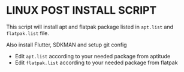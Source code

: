 # LINUX POST INSTALL SCRIPT 

This script will install apt and flatpak package listed in `apt.list` and `flatpak.list` file.

Also install Flutter, SDKMAN and setup git config

* Edit `apt.list` according to your needed package from aptitude
* Edit `flatpak.list` according to your needed package from flatpak